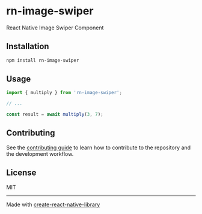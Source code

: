 # rn-image-swiper

React Native Image Swiper Component

## Installation

```sh
npm install rn-image-swiper
```

## Usage

```js
import { multiply } from 'rn-image-swiper';

// ...

const result = await multiply(3, 7);
```

## Contributing

See the [contributing guide](CONTRIBUTING.md) to learn how to contribute to the repository and the development workflow.

## License

MIT

---

Made with [create-react-native-library](https://github.com/callstack/react-native-builder-bob)

